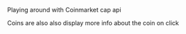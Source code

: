 Playing around with Coinmarket cap api

Coins are also also display more info about the coin on click
